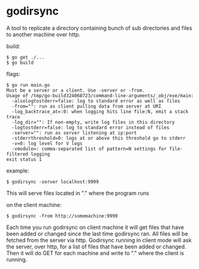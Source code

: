 godirsync
=========

A tool to replicate a directory containing bunch of sub directories and files to another machine over http.

build:
```
$ go get ./...
$ go build
```


flags:

```
$ go run main.go
Must be a server or a client. Use -server or -from.
Usage of /tmp/go-build324068723/command-line-arguments/_obj/exe/main:
  -alsologtostderr=false: log to standard error as well as files
  -from="": run as client pulling data from server at URI
  -log_backtrace_at=:0: when logging hits line file:N, emit a stack trace
  -log_dir="": If non-empty, write log files in this directory
  -logtostderr=false: log to standard error instead of files
  -server="": run as server listening at ip:port
  -stderrthreshold=0: logs at or above this threshold go to stderr
  -v=0: log level for V logs
  -vmodule=: comma-separated list of pattern=N settings for file-filtered logging
exit status 1
```


example:
```
$ godirsync -server localhost:9999
```

This will serve files located in "." where the program runs

on the client machine:
```
$ godirsync -from http://somemachine:9999 
```

Each time you run godirsync on client machine it will get files that have been added or changed since the last time godirsync ran. All files will be fetched from the server via http.  Godirsync running in client mode will ask the server, over http, for a list of files that have been added or changed. Then it will do GET for each machine and write to "." where the client is running.
